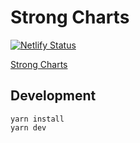 # Strong Charts

[![Netlify Status](https://api.netlify.com/api/v1/badges/38f70e9a-2b7a-41d9-9448-0e7ffe73fc89/deploy-status)](https://app.netlify.com/sites/strongcharts/deploys)

[Strong Charts](https://strongcharts.netlify.app/)

## Development

```
yarn install
yarn dev
```
